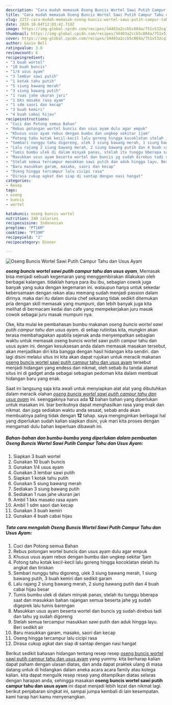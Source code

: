 ```yaml
---
description: "Cara mudah memasak Oseng Buncis Wortel Sawi Putih Campur Tahu dan Usus Ayam yang Bisa Manjain Lidah"
title: "Cara mudah memasak Oseng Buncis Wortel Sawi Putih Campur Tahu dan Usus Ayam yang Bisa Manjain Lidah"
slug: 2272-cara-mudah-memasak-oseng-buncis-wortel-sawi-putih-campur-tahu-dan-usus-ayam-yang-bisa-manjain-lidah
date: 2020-10-04T12:03:42.719Z
image: https://img-global.cpcdn.com/recipes/34403a2ccb5c884a/751x532cq70/oseng-buncis-wortel-sawi-putih-campur-tahu-dan-usus-ayam-foto-resep-utama.jpg
thumbnail: https://img-global.cpcdn.com/recipes/34403a2ccb5c884a/751x532cq70/oseng-buncis-wortel-sawi-putih-campur-tahu-dan-usus-ayam-foto-resep-utama.jpg
cover: https://img-global.cpcdn.com/recipes/34403a2ccb5c884a/751x532cq70/oseng-buncis-wortel-sawi-putih-campur-tahu-dan-usus-ayam-foto-resep-utama.jpg
author: Gavin Bell
ratingvalue: 3.8
reviewcount: 6
recipeingredient:
- "3 buah wortel"
- "10 buah buncis"
- "1/4 usus ayam"
- "3 lembar sawi putih"
- "1 kotak tahu putih"
- "5 siung bawang merah"
- "3 siung bawang putih"
- "1 ruas jahe ukuran jari"
- "1 bks masako rasa ayam"
- "1 sdm saori dan kecap"
- "3 buah kemiri"
- "4 buah cabai hijau"
recipeinstructions:
- "Cuci dan Potong semua Bahan"
- "Rebus potongan wortel buncis dan usus ayam dulu agar empuk"
- "Khusus usus ayam rebus dengan bumbu dan ungkep sekitar 1jam"
- "Potong tahu kotak kecil-kecil lalu goreng hingga kocoklatan stelah itu angkat dan tiriskan"
- "Sembari nunggu tahu digoreng, ulek 3 siung bawang merah, 1 siung bawang putih, 3 buah kemiri dan sedikit garam"
- "Lalu rajang 2 siung bawang merah, 2 siung bawang putih dan 4 buah cabai hijau besar"
- "Tumis bumbu ulek di dalam minyak panas, stelah itu tunggu bberapa saat dan masukkan bahan rajangan semua beserta jahe yg sudah digeprek lalu tumis barengan"
- "Masukkan usus ayam beserta wortel dan buncis yg sudah direbus tadi dan tahu yg sudah digoreng"
- "Stelah semua tercampur masukkan sawi putih dan aduk hingga layu. Beri sedikit air"
- "Baru masukkan garam, masako, saori dan kecap"
- "Oseng hingga tercampur lalu cicipi rasa"
- "Dirasa cukup agkat dan siap di santap dengan nasi hangat"
categories:
- Resep
tags:
- oseng
- buncis
- wortel

katakunci: oseng buncis wortel 
nutrition: 240 calories
recipecuisine: Indonesian
preptime: "PT16M"
cooktime: "PT39M"
recipeyield: "2"
recipecategory: Dinner

---
```



![Oseng Buncis Wortel Sawi Putih Campur Tahu dan Usus Ayam](https://img-global.cpcdn.com/recipes/34403a2ccb5c884a/751x532cq70/oseng-buncis-wortel-sawi-putih-campur-tahu-dan-usus-ayam-foto-resep-utama.jpg)

<b><i>oseng buncis wortel sawi putih campur tahu dan usus ayam</i></b>, Memasak bisa menjadi sebuah kegemaran yang menggembirakan dilakukan oleh berbagai kalangan. tidaklah hanya para ibu ibu, sebagian cowok juga banyak yang suka dengan kegemaran ini. walaupun hanya untuk sekedar kebersamaan dengan rekan atau memang sudah menjadi passion dalam dirinya. maka dari itu dalam dunia chef sekarang tidak sedikit ditemukan pria dengan skill memasak yang mumpuni, dan lebih banyak juga kita melihat di bermacam kedai dan cafe yang mempekerjakan juru masak cowok sebagai juru masak mumpuni nya.



Oke, kita mulai ke pembahasan bumbu makanan <i>oseng buncis wortel sawi putih campur tahu dan usus ayam</i>. di setiap rutinitas kita, mungkin akan terasa membahagiakan apabila sejenak anda menyempatkan sebagian waktu untuk memasak oseng buncis wortel sawi putih campur tahu dan usus ayam ini. dengan kesuksesan anda dalam memasak masakan tersebut, akan menjadikan diri kita bangga dengan hasil hidangan kita sendiri. dan lagi disini melalui situs ini kita akan dapat rujukan untuk meracik makanan <u>oseng buncis wortel sawi putih campur tahu dan usus ayam</u> tersebut menjadi hidangan yang endess dan nikmat, oleh sebab itu tandai alamat situs ini di gadget anda sebagai sebagian pedoman kita dalam membuat hidangan baru yang enak.


Saat ini langsung saja kita awali untuk menyiapkan alat alat yang dibutuhkan dalam meracik olahan <u><i>oseng buncis wortel sawi putih campur tahu dan usus ayam</i></u> ini. seenggaknya harus ada <b>12</b> bahan bahan yang diperlukan untuk masakan ini. biar berikutnya dapat menghasilkan rasa yang enak dan nikmat. dan juga sediakan waktu anda sesaat, sebab anda akan membuatnya paling tidak dengan <b>12</b> tahap. saya menginginkan berbagai hal yang diperlukan sudah kalian siapkan disini, yuk mari kita proses dengan mengamati dulu bahan keperluan dibawah ini.

<!--inarticleads1-->

##### Bahan-bahan dan bumbu-bumbu yang diperlukan dalam pembuatan Oseng Buncis Wortel Sawi Putih Campur Tahu dan Usus Ayam:

1. Siapkan 3 buah wortel
1. Gunakan 10 buah buncis
1. Gunakan 1/4 usus ayam
1. Gunakan 3 lembar sawi putih
1. Siapkan 1 kotak tahu putih
1. Gunakan 5 siung bawang merah
1. Sediakan 3 siung bawang putih
1. Sediakan 1 ruas jahe ukuran jari
1. Ambil 1 bks masako rasa ayam
1. Ambil 1 sdm saori dan kecap
1. Gunakan 3 buah kemiri
1. Gunakan 4 buah cabai hijau




<!--inarticleads2-->

##### Tata cara mengolah Oseng Buncis Wortel Sawi Putih Campur Tahu dan Usus Ayam:

1. Cuci dan Potong semua Bahan
1. Rebus potongan wortel buncis dan usus ayam dulu agar empuk
1. Khusus usus ayam rebus dengan bumbu dan ungkep sekitar 1jam
1. Potong tahu kotak kecil-kecil lalu goreng hingga kocoklatan stelah itu angkat dan tiriskan
1. Sembari nunggu tahu digoreng, ulek 3 siung bawang merah, 1 siung bawang putih, 3 buah kemiri dan sedikit garam
1. Lalu rajang 2 siung bawang merah, 2 siung bawang putih dan 4 buah cabai hijau besar
1. Tumis bumbu ulek di dalam minyak panas, stelah itu tunggu bberapa saat dan masukkan bahan rajangan semua beserta jahe yg sudah digeprek lalu tumis barengan
1. Masukkan usus ayam beserta wortel dan buncis yg sudah direbus tadi dan tahu yg sudah digoreng
1. Stelah semua tercampur masukkan sawi putih dan aduk hingga layu. Beri sedikit air
1. Baru masukkan garam, masako, saori dan kecap
1. Oseng hingga tercampur lalu cicipi rasa
1. Dirasa cukup agkat dan siap di santap dengan nasi hangat




Berikut sedikit bahasan hidangan tentang resep resep <u>oseng buncis wortel sawi putih campur tahu dan usus ayam</u> yang yummy. kita berharap kalian dapat paham dengan ulasan diatas, dan anda dapat praktek ulang di masa datang untuk di hidangkan dalam aneka acara acara family atau kolega kalian. kita dapat mengulik resep resep yang ditampilkan diatas selaras dengan harapan anda, sehingga masakan <b>oseng buncis wortel sawi putih campur tahu dan usus ayam</b> ini dapat menjadi lebih lezat dan nikmat lagi. berikut penjabaran singkat ini, sampai jumpa kembali di lain kesempatan. kami harap hari kamu menyenangkan.
